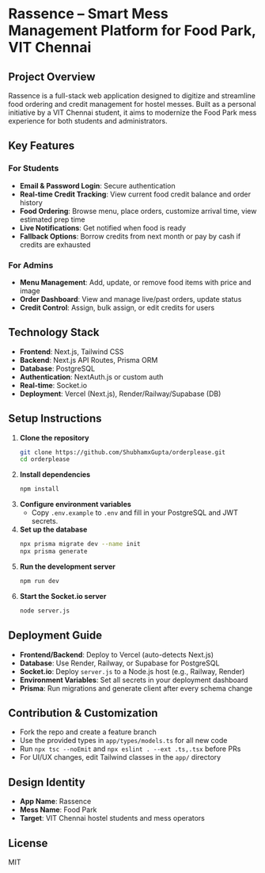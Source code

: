 # Rassence – Smart Mess Management Platform for Food Park, VIT Chennai

## Project Overview

Rassence is a full-stack web application designed to digitize and streamline food ordering and credit management for hostel messes. Built as a personal initiative by a VIT Chennai student, it aims to modernize the Food Park mess experience for both students and administrators.

## Key Features

### For Students

-   **Email & Password Login**: Secure authentication
-   **Real-time Credit Tracking**: View current food credit balance and order history
-   **Food Ordering**: Browse menu, place orders, customize arrival time, view estimated prep time
-   **Live Notifications**: Get notified when food is ready
-   **Fallback Options**: Borrow credits from next month or pay by cash if credits are exhausted

### For Admins

-   **Menu Management**: Add, update, or remove food items with price and image
-   **Order Dashboard**: View and manage live/past orders, update status
-   **Credit Control**: Assign, bulk assign, or edit credits for users

## Technology Stack

-   **Frontend**: Next.js, Tailwind CSS
-   **Backend**: Next.js API Routes, Prisma ORM
-   **Database**: PostgreSQL
-   **Authentication**: NextAuth.js or custom auth
-   **Real-time**: Socket.io
-   **Deployment**: Vercel (Next.js), Render/Railway/Supabase (DB)

## Setup Instructions

1. **Clone the repository**
    ```bash
    git clone https://github.com/ShubhamxGupta/orderplease.git
    cd orderplease
    ```
2. **Install dependencies**
    ```bash
    npm install
    ```
3. **Configure environment variables**
    - Copy `.env.example` to `.env` and fill in your PostgreSQL and JWT secrets.
4. **Set up the database**
    ```bash
    npx prisma migrate dev --name init
    npx prisma generate
    ```
5. **Run the development server**
    ```bash
    npm run dev
    ```
6. **Start the Socket.io server**
    ```bash
    node server.js
    ```

## Deployment Guide

-   **Frontend/Backend**: Deploy to Vercel (auto-detects Next.js)
-   **Database**: Use Render, Railway, or Supabase for PostgreSQL
-   **Socket.io**: Deploy `server.js` to a Node.js host (e.g., Railway, Render)
-   **Environment Variables**: Set all secrets in your deployment dashboard
-   **Prisma**: Run migrations and generate client after every schema change

## Contribution & Customization

-   Fork the repo and create a feature branch
-   Use the provided types in `app/types/models.ts` for all new code
-   Run `npx tsc --noEmit` and `npx eslint . --ext .ts,.tsx` before PRs
-   For UI/UX changes, edit Tailwind classes in the `app/` directory

## Design Identity

-   **App Name**: Rassence
-   **Mess Name**: Food Park
-   **Target**: VIT Chennai hostel students and mess operators

## License

MIT
